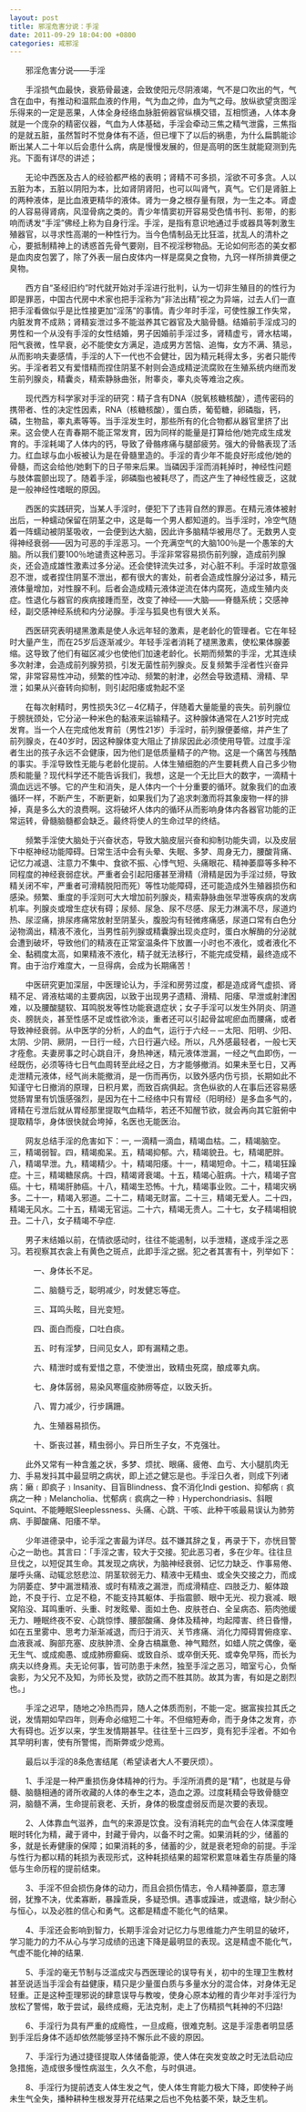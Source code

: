```yaml
---
layout: post
title: 邪淫危害分说：手淫
date: 2011-09-29 18:04:00 +0800
categories: 戒邪淫
---
```


　　邪淫危害分说——手淫
　　手淫损气血最快，衰筋骨最速，会致使阳元尽阴液竭，气不是口吹出的气，气含在血中，有推动和温熙血液的作用，气为血之帅，血为气之母。放纵欲望贪图淫乐得来的一定是恶果，人体全身经络血脉脏俯器官纵横交错，互相惯通，人体本身就是一个庞杂的精密仪器，气血为人体基础，手淫会牵动三焦之精气泄露，三焦指的是就五脏，虽然暂时不觉身体有不适，但已埋下了以后的祸患，为什么扁鹊能诊断出某人二十年以后会患什么病，病是慢慢发展的，但是高明的医生就能窥测到先兆。下面有详尽的讲述；
　　无论中西医及古人的经验都严格的表明；肾精不可多损，淫欲不可多贪。人以五脏为本，五脏以阴阳为本，比如肾阴肾阳，也可以叫肾气，真气。它们是肾脏上的两种液体，是比血液更精华的液体。肾为一身之根存量有限，为一生之本。肾虚的人容易得肾病，风湿骨病之类的。青少年情窦初开容易受色情书刊、影带，的影响而诱发“手淫”佛经上称为自身行淫。手淫，是指有意识地通过手或器具等刺激生殖器官，以寻求性高潮的一种性行为。当今色情制品无比狂滥，扰乱人的清朴之心，要抵制精神上的诱惑首先骨气要刚，目不视淫秽物品。无论如何形态的美女都是血肉皮包罢了，除了外表一层白皮体内一样是腐臭之食物，九窍一样所排粪便之臭物。
　　西方自“圣经旧约”时代就开始对手淫进行批判，认为一切非生殖目的的性行为即是罪恶，中国古代房中术家也把手淫称为“非法出精”视之为异端，过去人们一直把手淫看做似乎是比性接更加“淫荡”的事情。青少年时手淫，可使性腺工作失常，内脏发育不成熟；肾精妄泄过多不能滋养其它器官及大脑骨髓。结婚前手淫成习的男性和一个从没有手淫的女性结婚，男子因婚前手淫过多，肾精虚亏，肾水枯竭，阳气衰微，性早衰，必不能使女方满足，造成男方苦恼、追悔，女方不满、猜忌，从而影响夫妻感情，手淫的人下一代也不会健壮，因为精元耗得太多，劣者只能传劣。手淫者若又有爱惜精而捏住阴茎不射则会造成精逆流腐败在生殖系统内继而发生前列腺炎，精囊炎，精索静脉曲张，附睾炎，睾丸炎等难治之疾。
　　现代西方科学家对手淫的研究：精子含有DNA（脱氧核糖核酸），遗传密码的携带者、性的决定性因素，RNA（核糖核酸），蛋白质，葡萄糖，卵磷脂，钙，磷，生物盐，睾丸素等等。当手淫发生时，那些所有的化合物都从器官里挤了出来。这会使人在青春期不能正常发育，因为同样的能量是打算给他/她完成生成发育的。手淫耗竭了人体内的钙，导致了骨骼疼痛与腿部疲劳。强大的骨骼表现了活力。红血球与血小板被认为是在骨髓里造的。手淫的青少年不能良好形成他/她的骨髓，而这会给他/她剩下的日子带来后果。当磷因手淫而消耗掉时，神经性问题与肢体震颤出现了。随着手淫，卵磷脂也被耗尽了，而这产生了神经性疲乏，这就是一般神经性嗜眠的原因。
　　西医的实践研究，当某人手淫时，便犯下了违背自然的罪恶。在精元液体被射出后，一种蠕动保留在阴茎之中，这是每一个男人都知道的。当手淫时，冷空气随着一阵蠕动被阴茎吸收，一会便到达大脑，因此许多脑精华被用尽了。无数男人变得神经衰弱——因为可恶的手淫恶习。一个充满空气的大脑100％是一个愚笨的大脑。所以我们要100％地谴责这种恶习。手淫非常容易损伤前列腺，造成前列腺炎，还会造成雄性激素过多分泌。还会使锌流失过多，对心脏不利。手淫时故意强忍不泄，或者捏住阴茎不泄出，都有很大的害处，前者会造成性腺分泌过多，精元液体量增加，对性腺不利。后者会造成精元液体逆流在体内腐死，造成生殖内炎症。性退化与器官的疾病接踵而至，改变了神经——大脑——脊髓系统；交感神经，副交感神经系统和内分泌腺。手淫与狐臭也有很大关系。　
　　西医研究表明褪黑激素是使人永远年轻的激素，是老龄化的管理者。它在年轻时大量产生，而在25岁后逐渐减少。年轻手淫者消耗了褪黑激素，使松果体腺萎缩。这导致了他们有磁区减少也使他们加速老龄化。长期而频繁的手淫，尤其连续多次射津，会造成前列腺劳损，引发无菌性前列腺炎。反复频繁手淫者性兴奋异常，非常容易性冲动，频繁的性冲动、频繁的射津，必然会导致遗精、滑精、早泄；如果从兴奋转向抑制，则引起阳痿或勃起不坚
　　在每次射精时，男性损失3亿－4亿精子，伴随着大量能量的丧失。前列腺位于膀胱颈处，它分泌一种米色的黏液来运输精子。这种腺体通常在人21岁时完成发育。当一个人在完成他发育前（男性21岁）手淫时，前列腺便萎缩，并产生了前列腺炎，在40岁时，因这种腺体变大阻止了排尿因此必须使用导管。过度手淫者生出的孩子永远不会健康，因为他们是低质量精子的产物。这是一个痛苦与残酷的事实。手淫导致性无能与老龄化提前。人体生殖细胞的产生要耗费人自己多少物质和能量？现代科学还不能告诉我们，我想，这是一个无比巨大的数字，一滴精十滴血远远不够。它的产生和消失，是人体内一个十分重要的循环。就象我们的血液循环一样，不断产生，不断更新，如果我们为了追求刺激而将其象废物一样的排掉，真是多么大的浪费啊。这将破坏人体内的循环从而影响身体内各器官功能的正常运转，骨髓脑髓都会缺乏。最终将使人的生命过早的终结。
　　频繁手淫使大脑处于兴奋状态，导致大脑皮层兴奋和抑制功能失调，以及皮层下中枢神经功能障碍。日常生活中会有头晕、失眠、多梦、周身无力，腰酸背痛、记忆力减退、注意力不集中、食欲不振、心悸气短、头痛眼花、精神萎靡等多种不同程度的神经衰弱症状。严重者会引起阳痿甚至滑精（滑精是因为手淫过频，导致精关闭不牢，严重者可滑精脱阳而死）等性功能障碍，还可能造成外生殖器损伤和感染。频繁、重度的手淫则可大大增加前列腺炎，精索静脉曲张早泄等疾病的发病机率。列腺炎或增生症状有碍；尿频、尿急、尿不尽感、尿无力淋漓不尽，尿道灼热、尿涩痛，排尿疼痛常放射至阴茎头，腹股沟有轻微疼痛感，尿道口常有白色分泌物滴出，精液不液化，当男性前列腺或精囊腺出现炎症时，蛋白水解酶的分泌就会遭到破坏，导致他们的精液在正常室温条件下放置一小时也不液化，或者液化不全、黏稠度太高，如果精液不液化，精子就无法移行，不能完成受精，最终造成不育。由于治疗难度大，一旦得病，会成为长期痛苦！
　　中医研究更加深层，中医理论认为，手淫和房劳过度，都是造成肾气虚损、肾精不足、肾液枯竭的主要病因，以致于出现男子遗精、滑精、阳痿、早泄或射津困难，以及腰酸腿软、耳鸣脱发等性功能衰退症状；女子手淫可以发生外阴炎、阴道炎、膀胱炎，甚至性感不足或性欲冷淡，重者还可以引起骨盆呢瘀血而腰痛，或者导致神经衰弱。从中医学的分析，人的血气，运行于六经－－太阳、阳明、少阳、太阴、少阴、厥阴，一日行一经，六日行遍六经。所以，凡外感最轻者，一般七天才痊愈。夫妻房事之时心跳自汗，身热神迷，精元液体泄漏，一经之气血即伤，一经既伤，必须等待七日气血周转至此经之日，方才能够撤消。如果未至七日，又再走泄精元液体，经气尚未能撤消，是一伤而再伤，以致外感内伤亏损，长期如此不知谨守七日撤消的原理，日积月累，而致百病俱起。贪色纵欲的人在事后还容易感觉肠胃里有饥饿感强烈，是因为在十二经络中只有胃经（阳明经）是多血多气的，肾精在亏泄后就从胃经那里提取气血精华，若还不知醒节欲，就会再向其它脏俯中提取精华，身体很快就会垮掉，名医也无能医治。
　　网友总结手淫的危害如下：一, 一滴精一滴血，精竭血枯。二，精竭脑空。三，精竭弱智。四，精竭痴呆。五，精竭抑郁。六，精竭貌丑。七，精竭肥胖。八，精竭早泄。九，精竭精少。十，精竭阳痿。十一，精竭短命。十二，精竭狂躁症。十三，精竭糖尿病。十四，精竭肾衰竭。十五，精竭心脏病。十六，精竭子宫癌。十七，精竭肝肺癌。十八，精竭生恐怖。十九，精竭事业败。二十，精竭灾祸多。二十一，精竭入邪道。二十二，精竭无财富。二十三，精竭无爱人。二十四，精竭无风水。二十五，精竭无官运。二十六，精竭无贵人。二十七，女子精竭相貌丑。二十八，女子精竭不孕症.
　　男子末结婚以前，在情欲感动时，往往不能遏制，以手泄精，遂成手淫之恶习。若视察其衣衾上有黄色之斑点，此即手淫之据。犯之者其害有十，列举如下：
　　　一、身体长不足。
　　　二、脑髓亏乏，聪明减少，时发健忘等症。
　　　三、耳鸣头眩，目光变短。
　　　四、面白而瘦，口吐白痰。
　　　五、时有淫梦，日间见女人，即有漏精之患。
　　　六、精泄时或有爱惜之意，不使泄出，致精虫死腐，酿成睪丸病。
　　　七、身体孱弱，易染风寒瘟疫肺痨等症，以致夭折。
　　　八、胃力减少，行步蹒跚。
　　　九、生殖器易损伤。
　　　十、斲丧过甚，精虫弱小。异日所生子女，不克强壮。
　　此外又常有一种含羞之状，多梦、烦扰、眼痛、疲倦、血亏、大小腿肌肉无力、手易发抖其中最显明之病状，即上述之健忘是也。手淫日久者，则成下列诸病：癞﹝即疯子﹞Insanity、目盲Blindness、食不消化Indi gestion、抑郁病﹝疯病之一种﹞Melancholia、忧郁病﹝疯病之一种﹞Hyperchondriasis、斜眼Squint、不能睡眠Sleeplessness、头痛、心跳、干咳、此种干咳最易误认为肺劳病、手脚酸痛、阳痿不举。
　　少年进德录中，论手淫之害最为详尽。兹不嫌其辞之复，再录于下，亦恍目警心之一助也。其言曰：「手淫之害，较大于交接。犯此恶习者，多在少年。往往旦旦伐之，以短促其生命。其发现之病状，为脑神经衰弱、记忆力缺乏、作事易倦、屡呼头痛、动辄忿怒悲泣、阴茎软弱无力、精液中无精虫、或全失交接之力，而成为阴萎症、梦中漏泄精液、或时有精液之漏泄，而成滑精症、四肢乏力、躯体踉跄，不良于行、立足不稳，不能支持其躯体、手指震颤、眼中无光、视力衰减、眼窝陷没、耳鸣重听、头重、时发眩晕、面如土色、皮肤苍白、全呈病态、筋肉弛缓无力、睡眠终夜不安、心跳惊悸、腰部酸痛、身体及精神，均起障害、终日昏懵，如在五里雾中、思考力渐渐减退，而归于消灭、关节疼痛、消化力障碍胃俯痉挛、血液衰减、胸部充塞、皮肤肿溃、全身古槁羸惫、神气黯然，如蜡人院之偶像，毫无生气、或成痴愚、或成肺痨癫痫、或致自杀、或卒倒夭死、或幸免早殇，而长为病夫以终身焉。夫无论何事，皆可防患于未然，独至手淫之恶习，暗室亏心，负惭衾影，为父兄不及知，为师长及觉，欲防之而不胜其防。故其为害，有如是之剧烈也。」
　　手淫之迟早，随地之冷热而异，随人之体质而别，不能一定。据富挨拉其氏之说，发情期如早四年，则寿命必缩短二十年。不但缩短寿命，而于身体之发育，亦大有碍也。近岁以来，学生发情期甚早。往往至十三四岁，竟有犯手淫者。不如令其早明利害，使有所警惕，而斯弊或少熄焉。
　　最后以手淫的8条危害结尾（希望读者大人不要厌烦）。
　　1、手淫是一种严重损伤身体精神的行为。手淫所消费的是“精”，也就是与骨髓、脑髓相通的肾所收藏的人体的奉生之本，造血之源。过度耗精会导致骨髓空洞，脑髓不满，生命提前衰老、夭折，身体的极度虚弱反而是次要的表现。
　　2、人体靠血气滋养，血气的来源是饮食。没有消耗完的血气会在人体深度睡眠时转化为精，藏于肾中，封藏于骨内，以备不时之需。如果消耗的少，储蓄的多，就是长寿健康的保障；如果消耗的多，储蓄的少，就是衰老短命的前提。手淫与性行为都以精的耗损为表现形式，这种耗损结果的超常积累意味着生存质量的降低与生命历程的提前结束。
　　3、手淫不但会损伤身体的动力，而且会损伤情志，令人精神萎靡，意志薄弱，犹豫不决，优柔寡断，暴躁乖戾，多疑恐惧。遇事或躁进，或退缩，缺少耐心与恒心，以及必胜的信心和勇气。这都是精虚不能化气的结果。
　　4、手淫还会影响到智力，长期手淫会对记忆力与思维能力产生明显的破坏，学习能力的力不从心与学习成绩的迅速下降是最明显的表现。这是精虚不能化气，气虚不能化神的结果.
　　5、手淫的毫无节制与泛滥成灾与西医理论的误导有关，初中的生理卫生教材甚至说适当手淫会有益健康，精只是少量蛋白质与多量水分的混合体，对身体无足轻重。正是这种歪理邪说的肆意误导与教唆，使身心原本幼稚的青少年对手淫行为放松了警惕，敢于尝试，最终成瘾，无法克制，走上了伤精损气耗神的不归路!
　　6、手淫行为具有严重的成瘾性，一旦成瘾，很难克制。这是手淫患者明显感到手淫后身体不适却依然能够坚持不懈乐此不疲的原因。
　　7、手淫行为通过捷径提取人体储备能源，使人体在突发变故之时无法启动应急措施，造成很多慢性病滋生，久久不愈，与时俱进。
　　8、手淫行为提前透支人体生发之气，使人体生育能力极大下降，即使种子尚未生气全失，播种耕种生根发芽开花结果之后也不免枯萎不荣，缺乏生机。